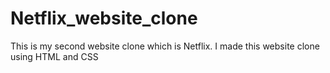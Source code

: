 # Netflix_website_clone
This is my second website clone which is Netflix. I made this website clone using HTML and CSS
